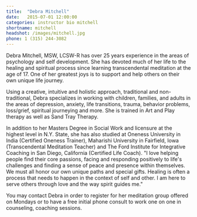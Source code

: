 ```yaml
---
title:  "Debra Mitchell"
date:   2015-07-01 12:00:00
categories: instructor bio mitchell
shortname: mitchell
headshot: /images/mitchell.jpg
phone: 1 (315) 244-3082
---
```

Debra Mitchell, MSW, LCSW-R has over 25 years experience in the areas of psychology and self development. She has devoted much of her life to the healing and spiritual process since learning transcendental meditation at the age of 17. One of her greatest joys is to support and help others on their own unique life journey.

Using a creative, intuitive and holistic approach, traditional and non-traditional, Debra specializes in working with children, families, and adults in the areas of depression, anxiety, life transitions, trauma, behavior problems, loss/grief, spiritual journeying and more. She is trained in Art and Play therapy as well as Sand Tray Therapy.

In addition to her Masters Degree in Social Work and licensure at the highest level in N.Y. State, she has also studied at Oneness University in India (Certified Oneness Trainer), Maharishi University in Fairfield, Iowa (Transcendental Meditation Teacher) and The Ford Institute for Integrative Coaching in San Diego, California (Certified Life Coach). "I love helping people find their core passions, facing and responding positively to life's challenges and finding a sense of peace and presence within themselves. We must all honor our own unique paths and special gifts. Healing is often a process that needs to happen in the context of self and other. I am here to serve others through love and the way spirit guides me."

You may contact Debra in order to register for her meditation group offered on Mondays or to have a free initial phone consult to work one on one in counseling, coaching sessions.